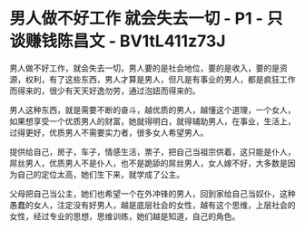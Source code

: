 # 男人做不好工作 就会失去一切 - P1 - 只谈赚钱陈昌文 - BV1tL411z73J

男人做不好工作，就会失去一切，男人要的是社会地位，要的是收入，要的是资源，权利，有了这些东西，男人才算是男人，但凡是有事业的男人，都是疯狂工作而得来的，很少有天天好逸勿劳，通过泡妞而得来的。

男人这种东西，就是需要不断的奋斗，越优质的男人，越懂这个道理，一个女人，如果想享受一个优质男人的财富，她就得明白，就得辅助男人，在事业，生活上，过得更好，优质男人不需要实力者，很多女人希望男人。

提供给自己，房子，车子，情感生活，票子，把自己当祖宗供着，这只能是仆人，屌丝男人，优质男人不是仆人，也不是跪舔的屌丝男人，女人嫁不好，大多数是因为自己的定位太高，她们生下来，就学成了公主。

父母把自己当公主，她们也希望一个在外冲锋的男人，回到家给自己当奴仆，这种愚蠢的女人，注定没有好男人，越是底层社会的女性，越有这个思维，上层社会的女性，经过专业的思想，思维训练，她们越是知道，自己的角色。

